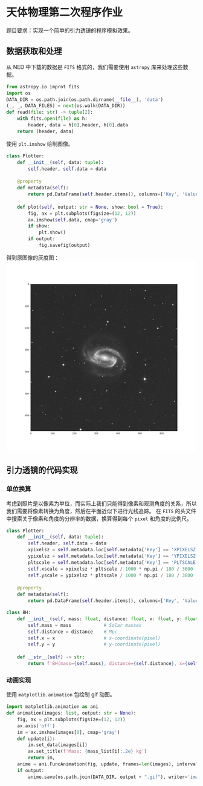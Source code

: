 # 天体物理第二次程序作业

题目要求：实现一个简单的引力透镜的程序模拟效果。

## 数据获取和处理

从 NED 中下载的数据是 `FITS` 格式的，我们需要使用 `astropy` 库来处理这些数据。

```python
from astropy.io improt fits
import os
DATA_DIR = os.path.join(os.path.dirname(__file__), 'data')
(_, _, DATA_FILES) = next(os.walk(DATA_DIR))
def read(file: str) -> tuple[2]:
    with fits.open(file) as h:
        header, data = h[0].header, h[0].data
    return (header, data)
```

使用 `plt.imshow` 绘制图像。
```python
class Plotter:
    def __init__(self, data: tuple):
        self.header, self.data = data

    @property
    def metadata(self):
        return pd.DataFrame(self.header.items(), columns=['Key', 'Value'])
    
    def plot(self, output: str = None, show: bool = True):
        fig, ax = plt.subplots(figsize=(12, 12))
        ax.imshow(self.data, cmap='gray')
        if show:
            plt.show()
        if output:
            fig.savefig(output)
```

得到原图像的灰度图：
![original](https://github.com/zty624/repo2_Lense/blob/main/src/data/NGC_1300_I_IIIaJ_dss1.png)

## 引力透镜的代码实现

### 单位换算

考虑到照片是以像素为单位，而实际上我们只能得到像素和观测角度的关系，所以我们需要将像素转换为角度，然后在平面近似下进行光线追踪。
在 `FITS` 的头文件中搜索关于像素和角度的分辨率的数据，换算得到每个 `pixel` 和角度的比例尺。

```python
class Plotter:
    def __init__(self, data: tuple):
        self.header, self.data = data
        xpixelsz = self.metadata.loc[self.metadata['Key'] == 'XPIXELSZ'].iloc[0]['Value']
        ypixelsz = self.metadata.loc[self.metadata['Key'] == 'YPIXELSZ'].iloc[0]['Value']
        pltscale = self.metadata.loc[self.metadata['Key'] == 'PLTSCALE'].iloc[0]['Value']
        self.xscale = xpixelsz * pltscale / 1000 * np.pi / 180 / 3600   # rad/px
        self.yscale = ypixelsz * pltscale / 1000 * np.pi / 180 / 3600   # rad/px

    @property
    def metadata(self):
        return pd.DataFrame(self.header.items(), columns=['Key', 'Value'])
```

```python
class BH:
    def __init__(self, mass: float, distance: float, x: float, y: float):
        self.mass = mass            # Solar masses
        self.distance = distance    # Mpc
        self.x = x                  # x-coordinate(pixel)
        self.y = y                  # y-coordinate(pixel)
    
    def __str__(self) -> str:
        return f'BH(mass={self.mass}, distance={self.distance}, x={self.x}, y={self.y})'
```
### 动画实现

使用 `matplotlib.animation` 包绘制 gif 动图。

```python
import matplotlib.animation as ani
def animation(images: list, output: str = None):
    fig, ax = plt.subplots(figsize=(12, 12))
    ax.axis('off')
    im = ax.imshow(images[0], cmap='gray')
    def update(i):
        im.set_data(images[i])
        ax.set_title(f'Mass: {mass_list[i]:.2e} kg')
        return im,
    anime = ani.FuncAnimation(fig, update, frames=len(images), interval=200)
    if output:
        anime.save(os.path.join(DATA_DIR, output + ".gif"), writer='imagemagick')
```
